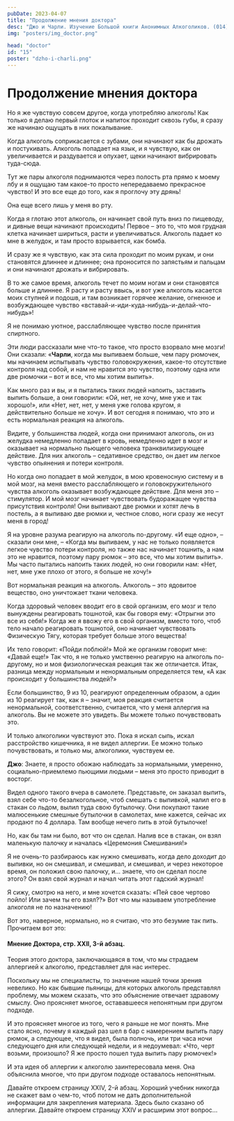 ```yaml
---
pubDate: 2023-04-07
title: "Продолжение мнения доктора"
desc: "Джо и Чарли. Изучение Большой книги Анонимных Алкоголиков. (014)"
img: "posters/img_doctor.png"

head: "doctor"
id: "15"
poster: "dzho-i-charli.png"
---
```


# Продолжение мнения доктора

Но я же чувствую совсем другое, когда употребляю алкоголь! Как только я делаю первый глоток и напиток проходит сквозь губы, я сразу же начинаю ощущать в них покалывание.

Когда алкоголь соприкасается с зубами, они начинают как бы дрожать и постукивать. Алкоголь попадает на язык, и я чувствую, как он увеличивается и раздувается и опухает, щеки начинают вибрировать туда-сюда.

Тут же пары алкоголя поднимаются через полость рта прямо к моему лбу и я ощущаю там какое-то просто непередаваемо прекрасное чувство! И это все еще до того, как я проглочу эту дрянь!

Она еще всего лишь у меня во рту.

Когда я глотаю этот алкоголь, он начинает свой путь вниз по пищеводу, и дивные вещи начинают происходить! Первое – это то, что моя грудная клетка начинает шириться, расти и увеличиваться. Алкоголь падает ко мне в желудок, и там просто взрывается, как бомба.

И сразу же я чувствую, как эта сила проходит по моим рукам, и они становятся длиннее и длиннее; она проносится по запястьям и пальцам и они начинают дрожать и вибрировать.

В то же самое время, алкоголь течет по моим ногам и они становятся больше и длиннее. Я расту и расту ввысь, и вот уже алкоголь касается моих ступней и подошв, и там возникает горячее желание, огненное и возбуждающее чувство «вставай-и-иди-куда-нибудь-и-делай-что-нибудь»!

Я не понимаю уютное, расслабляющее чувство после принятия спиртного.

Эти люди рассказали мне что-то такое, что просто взорвало мне мозги! Они сказали: «**Чарли**, когда мы выпиваем больше, чем пару рюмочек, мы начинаем испытывать чувство головокружения, какое-то отсутствие контроля над собой, и нам не нравится это чувство, поэтому одна или две рюмочки – вот и все, что мы хотим выпить».

Как много раз и вы, и я пытались таких людей напоить, заставить выпить больше, а они говорили: «Ой, нет, не хочу, мне уже и так хорошо!», или «Нет, нет, нет, у меня уже голова кругом, я действительно больше не хочу». И вот сегодня я понимаю, что это и есть нормальная реакция на алкоголь.

Видите, у большинства людей, когда они принимают алкоголь, он из желудка немедленно попадает в кровь, немедленно идет в мозг и оказывает на нормально пьющего человека транквилизирующее действие. Для них алкоголь – седативное средство, он дает им легкое чувство опьянения и потери контроля.

Но когда оно попадает в мой желудок, в мою кровеносную систему и в мой мозг, на меня вместо расслабляющего и головокружительного чувства алкоголь оказывает возбуждающее действие. Для меня это – стимулятор. И мой мозг начинает чувствовать будоражащее чувства присутствия контроля! Они выпивают две рюмки и хотят лечь в постель, а я выпиваю две рюмки и, честное слово, ноги сразу же несут меня в город!

Я на уровне разума реагирую на алкоголь по-другому. «И еще одно», – сказали они мне, – «Когда мы выпиваем, у нас не только появляется легкое чувство потери контроля, но также нас начинает тошнить, а нам это не нравится, поэтому пару рюмок – это все, что мы хотим выпить». Мы часто пытались напоить таких людей, но они говорили нам: «Нет, нет, мне уже плохо от этого, я больше не хочу!»

Вот нормальная реакция на алкоголь.
Алкоголь – это ядовитое вещество, оно уничтожает ткани человека.

Когда здоровый человек вводит его в свой организм, его мозг и тело вынуждены реагировать тошнотой, как бы говоря ему: «Отрыгни это все из себя!» Когда же я ввожу его в свой организм, вместо того, чтоб тело начало реагировать тошнотой, оно начинает чувствовать Физическую Тягу, которая требует больше этого вещества!

Их тело говорит: «Пойди поблюй!» Мой же организм говорит мне: «Давай еще!» Так что, я не только умственно реагирую на алкоголь по-другому, но и моя физиологическая реакция так же отличается. Итак, разница между нормальным и ненормальным определяется тем, «А как происходит у большинства людей?»

Если большинство, 9 из 10, реагируют определенным образом, а один из 10 реагирует так, как я – значит, моя реакция считается ненормальной, соответственно, считается, что у меня аллергия на алкоголь. Вы не можете это увидеть. Вы можете только почувствовать это.

И только алкоголики чувствуют это. Пока я искал сыпь, искал расстройство кишечника, я не видел аллергии. Ее можно только почувствовать, и только мы, алкоголики, чувствуем ее.

**Джо**:
Знаете, я просто обожаю наблюдать за нормальными, умеренно, социально-приемлемо пьющими людьми – меня это просто приводит в восторг.

Видел одного такого вчера в самолете. Представьте, он заказал выпить, взял себе что-то безалкогольное, чтоб смешать с выпивкой, налил его в стакан со льдом, вылил туда свою бутылочку. Они покупают такие малюсенькие смешные бутылочки в самолетах, мне кажется, сейчас их продают по 4 доллара. Там вообще нечего пить в этой бутылочке!

Но, как бы там ни было, вот что он сделал. Налив все в стакан, он взял маленькую палочку и началась «Церемония Смешивания!»

Я не очень-то разбираюсь как нужно смешивать, когда дело доходит до выпивки, но он смешивал, и смешивал, и смешивал, и через некоторое время, он положил свою палочку, и… знаете, что он сделал после этого? Он взял свой журнал и начал читать этот гадский журнал!

Я сижу, смотрю на него, и мне хочется сказать: «Пей свое чертово пойло! Или зачем ты его взял??»
Вот что мы называем употребление алкоголя не по назначению!

Вот это, наверное, нормально, но я считаю, что это безумие так пить.
Прочитаем вот это:

#### Мнение Доктора, стр. XXII, 3-й абзац.

Теория этого доктора, заключающаяся в том, что мы страдаем аллергией к алкоголю, представляет для нас интерес.

Поскольку мы не специалисты, то значение нашей точки зрения невелико. Но как бывшие пьяницы, для которых алкоголь представлял проблему, мы можем сказать, что это объяснение отвечает здравому смыслу. Оно проясняет многое, остававшееся непонятным при другом подходе.

И это проясняет многое из того, чего я раньше не мог понять. Мне стало ясно, почему я каждый раз шел в бар с намерением выпить пару рюмок, а следующее, что я видел, была полночь, или три часа ночи следующего дня или следующей недели, и я недоумевал: «Что, черт возьми, произошло? Я же просто пошел туда выпить пару рюмочек!»

И эта идея об аллергии к алкоголю заинтересовала меня. Она объяснила многое, что при другом подходе оставалось непонятным.

Давайте откроем страницу XXIV, 2-й абзац. Хороший учебник никогда не скажет вам о чем-то, чтоб потом не дать дополнительной информации для закрепления материала. Здесь было сказано об аллергии. Давайте откроем страницу XXIV и расширим этот вопрос…
